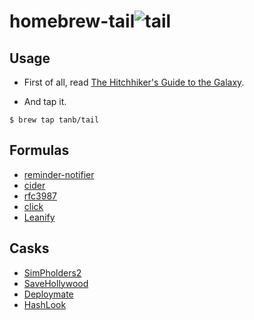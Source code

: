 homebrew-tail![tail](https://cloud.githubusercontent.com/assets/291175/5014326/29fc70fe-6ad8-11e4-980d-a5ad0065be0b.png)
=============

## Usage
- First of all, read [The Hitchhiker's Guide to the Galaxy](http://en.wikipedia.org/wiki/The_Hitchhiker's_Guide_to_the_Galaxy).

- And tap it.
```
$ brew tap tanb/tail
```

## Formulas
- [reminder-notifier](https://github.com/tanB/remind-notifier)
- [cider](https://github.com/msanders/cider)
- [rfc3987](https://github.com/dgerber/rfc3987)
- [click](http://click.pocoo.org/)
- [Leanify](https://github.com/JayXon/Leanify)

## Casks
- [SimPholders2](http://simpholders.com)
- [SaveHollywood](http://s.sudre.free.fr/Software/SaveHollywood/about.html)
- [Deploymate](http://deploymateapp.com)
- [HashLook](https://github.com/tanb/HashLook)
